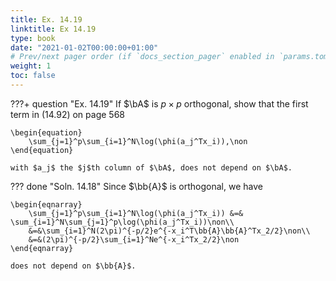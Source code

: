 ```yaml
---
title: Ex. 14.19
linktitle: Ex 14.19
type: book
date: "2021-01-02T00:00:00+01:00"
# Prev/next pager order (if `docs_section_pager` enabled in `params.toml`)
weight: 1
toc: false
---
```


???+ question "Ex. 14.19"
	If $\bA$ is $p\times p$ orthogonal, show that the first term in (14.92) on page 568 

	\begin{equation}
		\sum_{j=1}^p\sum_{i=1}^N\log(\phi(a_j^Tx_i)),\non
	\end{equation}	
	
    with $a_j$ the $j$th column of $\bA$, does not depend on $\bA$.

??? done "Soln. 14.18"
	Since $\bb{A}$ is orthogonal, we have 

	\begin{eqnarray}
		\sum_{j=1}^p\sum_{i=1}^N\log(\phi(a_j^Tx_i)) &=& \sum_{i=1}^N\sum_{j=1}^p\log(\phi(a_j^Tx_i))\non\\
		&=&\sum_{i=1}^N(2\pi)^{-p/2}e^{-x_i^T\bb{A}\bb{A}^Tx_2/2}\non\\
		&=&(2\pi)^{-p/2}\sum_{i=1}^Ne^{-x_i^Tx_2/2}\non
	\end{eqnarray}
	
    does not depend on $\bb{A}$.
